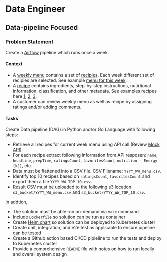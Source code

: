 # Data Engineer

## Data-pipeline Focused

### Problem Statement
Create a [Airflow](https://airflow.apache.org/) pipeline which runs once a week. 

#### Context
- A [weekly menu](https://www.hellofresh.com/plans/) contains a set of [recipies](https://www.hellofresh.com/recipes/). Each week different set of recipies are selected. See example [menu for this week](https://www.hellofresh.com/plans/).
- A [recipe](https://www.hellofresh.com.au/recipes/beef-veggie-ragu-spaghetti-5fa9c324cb8f8c0b3a183d01) contains ingredients, step-by-step instructions, nutirtional information, classification, and other metadata. See examples recipes here [1](https://www.hellofresh.com.au/recipes/southeast-asian-chicken-coconut-soup-5fa9c26209c8db59115d3f4f), [2](https://www.hellofresh.com.au/recipes/saucy-coconut-chicken-noodles-5f9b3c7198ecf4455b27d94d), [3](https://www.hellofresh.com.au/recipes/dukkah-roasted-sweet-potato-5f9b43847aacaa50f037d858).
- A customer can review weekly menu as well as recipe by assigning ratings and/or adding comments.

#### Tasks
Create Data pipeline (DAG) in Python and/or Go Language with following steps:

- Retrieve all recipes for current week menu using API call (Review [Mock API](https://hellofresh-au.free.beeceptor.com/menus/2021-W10/classic-box))
- For each recipe extract following information from API resposen: `name`, `headline`, `prepTime`, `ratingsCount`, `favoritesCount`, `nutrition - Energy (kJ)`, etc.
- Data must be flattened into a CSV file. CSV Filename: `YYYY_WW_menu.csv`.
- Identify top 10 recipes based on `ratingsCount`, `favoritesCount` and export them a file `YYYY_WW_TOP_10.csv`. 
- Result CSV must be uploaded to the following s3 location `s3_bucket/YYYY_WW_menu.csv` and `s3_bucket/YYYY_WW_TOP_10.csv`.

In addtion,
- The solution must be able run on-demand via `make` command.
- Include `Dockerfile` so solution can be run as container
- Create [Helm chart](https://helm.sh/) so solution can be deployed to Kubernetes cluster
- Create unit, integration, and e2e test as applicable to ensure pipeline can be tested
- Create a Github action based CI/CD pipieline to run the tests and deploy to Kubernetes cluster
- Provide a comprehensive `README` file with notes on how to run locally and overall system design

